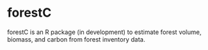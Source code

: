 forestC
========================================================

forestC is an R package (in development) to estimate forest volume, biomass, and carbon from forest inventory data.


